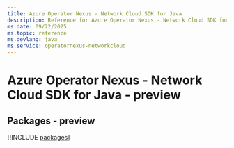 ```yaml
---
title: Azure Operator Nexus - Network Cloud SDK for Java
description: Reference for Azure Operator Nexus - Network Cloud SDK for Java
ms.date: 09/22/2025
ms.topic: reference
ms.devlang: java
ms.service: operatornexus-networkcloud
---
```

# Azure Operator Nexus - Network Cloud SDK for Java - preview
## Packages - preview
[!INCLUDE [packages](operator-nexus---network-cloud-index.md)]